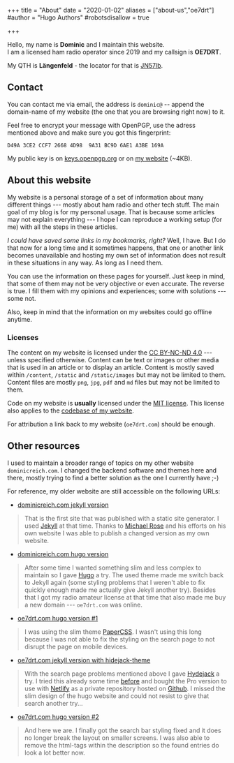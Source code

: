 +++
title = "About"
date = "2020-01-02"
aliases = ["about-us","oe7drt"]
#author = "Hugo Authors"
#robotsdisallow = true

+++

Hello, my name is **Dominic** and I maintain this website.  
I am a licensed ham radio operator since 2019 and my callsign is **OE7DRT**.

My QTH is **Längenfeld** - the locator for that is [JN57lb][1].

<!-- ![eQSL certified authority](eqsl_auth_cert.png) -->

## Contact

You can contact me via email, the address is `dominic@` -- append the
domain-name of my website (the one that you are browsing right now) to it.

Feel free to encrypt your message with OpenPGP, use the adress mentioned above
and make sure you got this fingerprint:

```
D49A 3CE2 CCF7 2668 4D98  9A31 BC9D 6AE1 A3BE 169A
```

My public key is on [keys.openpgp.org][2] or on [my website][3] (~4KB).

<!-- Please use the form below, make sure to use a valid email address if you want
an answer back!

{{< alert "warning" >}}
	So the contact form is currently not available...
{{< /alert >}} -->

<!-- {{< contactform >}} -->

## About this website

My website is a personal storage of a set of information about many different
things --- mostly about ham radio and other tech stuff. The main goal of my blog
is for my personal usage. That is because some articles may not explain
everything --- I hope I can reproduce a working setup (for me) with all the
steps in these articles.

*I could have saved some links in my bookmarks, right?* Well, I have. But I do that
now for a long time and it sometimes happens, that one or another link becomes
unavailable and hosting my own set of information does not result in these
situations in any way. As long as I need them.

You can use the information on these pages for yourself. Just keep in mind, that
some of them may not be very objective or even accurate. The reverse is true. I
fill them with my opinions and experiences; some with solutions --- some not.

Also, keep in mind that the information on my websites could go offline anytime.

### Licenses

The content on my website is licensed under the [CC BY-NC-ND 4.0][4] ---
unless specified otherwise. Content can be text or images or other media that is
used in an article or to display an article. Content is mostly saved within
`/content`, `/static` and `/static/images` but may not be limited to them.
Content files are mostly `png`, `jpg`, `pdf` and `md` files but may not be
limited to them.

Code on my website is **usually** licensed under the [MIT license][5]. This
license also applies to the [codebase of my website][6].

For attribution a link back to my website (`oe7drt.com`) should be enough.

## Other resources

I used to maintain a broader range of topics on my other website
`dominicreich.com`. I changed the backend software and themes here and there,
mostly trying to find a better solution as the one I currently have ;-)

For reference, my older website are still accessible on the following URLs:

- [dominicreich.com jekyll version][7]

> That is the first site that was published with a static site generator. I used
> [Jekyll][8] at that time. Thanks to [Michael Rose][9] and his efforts on his
> own website I was able to publish a changed version as my own website.

- [dominicreich.com hugo version][10]

> After some time I wanted something slim and less complex to maintain so I gave
> [Hugo][11] a try. The used theme made me switch back to Jekyll again (some
> styling problems that I weren't able to fix quickly enough made me actually
> give Jekyll another try). Besides that I got my radio amateur license at that
> time that also made me buy a new domain --- `oe7drt.com` was online.

- [oe7drt.com hugo version #1][12]

> I was using the slim theme [PaperCSS][13]. I wasn't using this long because
> I was not able to fix the styling on the search page to not disrupt the page
> on mobile devices.

- [oe7drt.com jekyll version with hidejack-theme][14]

> With the search page problems mentioned above I gave [Hydejack][15] a try. I
> tried this already some time [before][16] and bought the Pro version to use with
> [Netlify][17] as a private repository hosted on [Github][18]. I missed the
> slim design of the hugo website and could not resist to give that search
> another try...

- [oe7drt.com hugo version #2][19]

> And here we are. I finally got the search bar styling fixed and it does no
> longer break the layout on smaller screens. I was also able to remove the
> html-tags within the description so the found entries do look a lot better now.

[1]: http://www.levinecentral.com/ham/grid_square.php?Grid=JN57lb
[2]: https://keys.openpgp.org/search?q=D49A+3CE2+CCF7+2668+4D98+9A31+BC9D+6AE1+A3BE+169A
[3]: A3BE169A.asc
[4]: https://creativecommons.org/licenses/by-nc-nd/4.0/
[5]: https://github.com/oe7drt/oe7drt-hugo/blob/master/LICENSE
[6]: https://github.com/oe7drt/oe7drt-hugo
[7]: https://dominicreich-old.netlify.com
[8]: https://jekyllrb.com/
[9]: https://mademistakes.com/
[10]: https://dominicreich.netlify.app/
[11]: https://gohugo.io/
[12]: https://oe7drt-hugo-old.netlify.app
[13]: https://themes.gohugo.io/papercss-hugo-theme/
[14]: https://oe7drt-hidejack.netlify.app
[15]: https://hydejack.com/
[16]: https://dominicreich-hydejack.netlify.app/
[17]: https://www.netlify.com/
[18]: https://github.com/
[19]: /